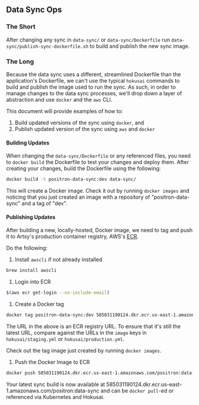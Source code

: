 ## Data Sync Ops

### The Short

After changing any sync in `data-sync/` or `data-sync/Dockerfile`
run `data-sync/publish-sync-dockerfile.sh` to build and publish the
new sync image.

### The Long

Because the data sync uses a different, streamlined Dockerfile than the
application's Dockerfile, we can't use the typical `hokusai` commands to build
and publish the image used to run the sync. As such, in order to manage
changes to the data sync processes, we'll drop down a layer of abstraction and
use `docker` and the `aws` CLI.

This document will provide examples of how to:

1. Build updated versions of the sync using `docker`, and
1. Publish updated version of the sync using `aws` and `docker`

#### Building Updates

When changing the `data-sync/Dockerfile` or any referenced files, you need to
`docker build` the Dockerfile to test your changes and deploy them. After creating your
changes, build the Dockerfile using the following:

```sh
docker build -t positron-data-sync:dev data-sync/
```

This will create a Docker image. Check it out by running `docker images` and
noticing that you just created an image with a repository of "positron-data-sync"
and a tag of "dev".

#### Publishing Updates

After building a new, locally-hosted, Docker image, we need to tag
and push it to Artsy's production container registry, AWS's [ECR][0].

Do the following:

1. Install `awscli` if not already installed

  ```sh
  brew install awscli
  ```

1. Login into ECR

  ```sh
  $(aws ecr get-login --no-include-email)
  ```

1. Create a Docker tag

  ```sh
  docker tag positron-data-sync:dev 585031190124.dkr.ecr.us-east-1.amazonaws.com/positron:data-sync
  ```

  The URL in the above is an ECR registry URL. To ensure that it's still the latest
  URL, compare against the URLs in the `image` keys in `hokusai/staging.yml` or
  `hokusai/production.yml`.

  Check out the tag image just created by running `docker images`.

1. Push the Docker Image to ECR


  ```sh
  docker push 585031190124.dkr.ecr.us-east-1.amazonaws.com/positron:data-sync
  ```

  Your latest sync build is now available at
  585031190124.dkr.ecr.us-east-1.amazonaws.com/positron:data-sync and can be
  `docker pull`-ed or referenced via Kubernetes and Hokusai.

[0]:https://console.aws.amazon.com/ecr/get-started?region=us-east-1
